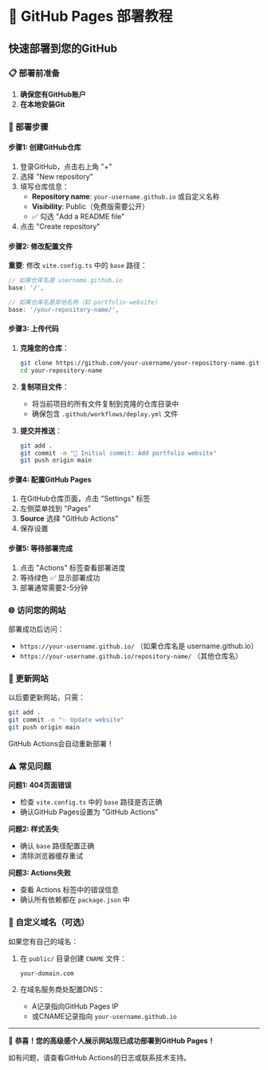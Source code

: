 # 🚀 GitHub Pages 部署教程

## 快速部署到您的GitHub

### 📋 部署前准备

1. **确保您有GitHub账户**
2. **在本地安装Git**

### 🔧 部署步骤

#### 步骤1: 创建GitHub仓库

1. 登录GitHub，点击右上角 "+"
2. 选择 "New repository"
3. 填写仓库信息：
   - **Repository name**: `your-username.github.io` 或自定义名称
   - **Visibility**: Public（免费版需要公开）
   - ✅ 勾选 "Add a README file"
4. 点击 "Create repository"

#### 步骤2: 修改配置文件

**重要**: 修改 `vite.config.ts` 中的 `base` 路径：

```typescript
// 如果仓库名是 username.github.io
base: '/',

// 如果仓库名是其他名称（如 portfolio-website）
base: '/your-repository-name/',
```

#### 步骤3: 上传代码

1. **克隆您的仓库**：
   ```bash
   git clone https://github.com/your-username/your-repository-name.git
   cd your-repository-name
   ```

2. **复制项目文件**：
   - 将当前项目的所有文件复制到克隆的仓库目录中
   - 确保包含 `.github/workflows/deploy.yml` 文件

3. **提交并推送**：
   ```bash
   git add .
   git commit -m "🎉 Initial commit: Add portfolio website"
   git push origin main
   ```

#### 步骤4: 配置GitHub Pages

1. 在GitHub仓库页面，点击 "Settings" 标签
2. 左侧菜单找到 "Pages"
3. **Source** 选择 "GitHub Actions"
4. 保存设置

#### 步骤5: 等待部署完成

1. 点击 "Actions" 标签查看部署进度
2. 等待绿色 ✅ 显示部署成功
3. 部署通常需要2-5分钟

### 🌐 访问您的网站

部署成功后访问：
- `https://your-username.github.io/` （如果仓库名是 username.github.io）
- `https://your-username.github.io/repository-name/` （其他仓库名）

### 🔄 更新网站

以后要更新网站，只需：
```bash
git add .
git commit -m "✨ Update website"
git push origin main
```

GitHub Actions会自动重新部署！

### ⚠️ 常见问题

**问题1: 404页面错误**
- 检查 `vite.config.ts` 中的 `base` 路径是否正确
- 确认GitHub Pages设置为 "GitHub Actions"

**问题2: 样式丢失**
- 确认 `base` 路径配置正确
- 清除浏览器缓存重试

**问题3: Actions失败**
- 查看 Actions 标签中的错误信息
- 确认所有依赖都在 `package.json` 中

### 🎯 自定义域名（可选）

如果您有自己的域名：

1. 在 `public/` 目录创建 `CNAME` 文件：
   ```
   your-domain.com
   ```

2. 在域名服务商处配置DNS：
   - A记录指向GitHub Pages IP
   - 或CNAME记录指向 `your-username.github.io`

---

🎉 **恭喜！您的高级感个人展示网站现已成功部署到GitHub Pages！**

如有问题，请查看GitHub Actions的日志或联系技术支持。
